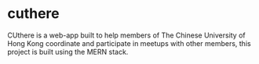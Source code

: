 # cuthere
CUthere is a web-app built to help members of The Chinese University of Hong Kong coordinate and participate in meetups with other members, this project is built using the MERN stack.
